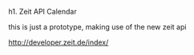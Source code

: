 h1. Zeit API Calendar

this is just a prototype, making use of the new zeit api

http://developer.zeit.de/index/
